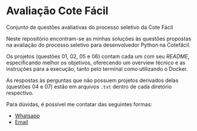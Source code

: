 # Avaliação Cote Fácil

Conjunto de questões avaliativas do processo seletivo da Cote Fácil

Neste repositório encontram-se as minhas soluções às questões 
propostas na avaliação do processo seletivo para desenvolvedor 
Python na Cotefácil.

Os projetos (questões 01, 02, 05 e 06) contam cada um com seu _README_, 
especificando melhor os objetivos, oferecendo um overview técnico e as
instruções para a execução, tanto pelo terminal como utilizando o 
Docker.

As respostas às perguntas que não possuem projetos derivados delas
(questões 04 e 07) estão em arquivos `.txt` dentro de cada diretório 
respectivo.

Para dúvidas, é possível me contatar das seguintes formas:

- [Whatsapp](https://api.whatsapp.com/send?phone=5519981119478)
- [Email](mailto:joaopedroguimaraes96@gmail.com)